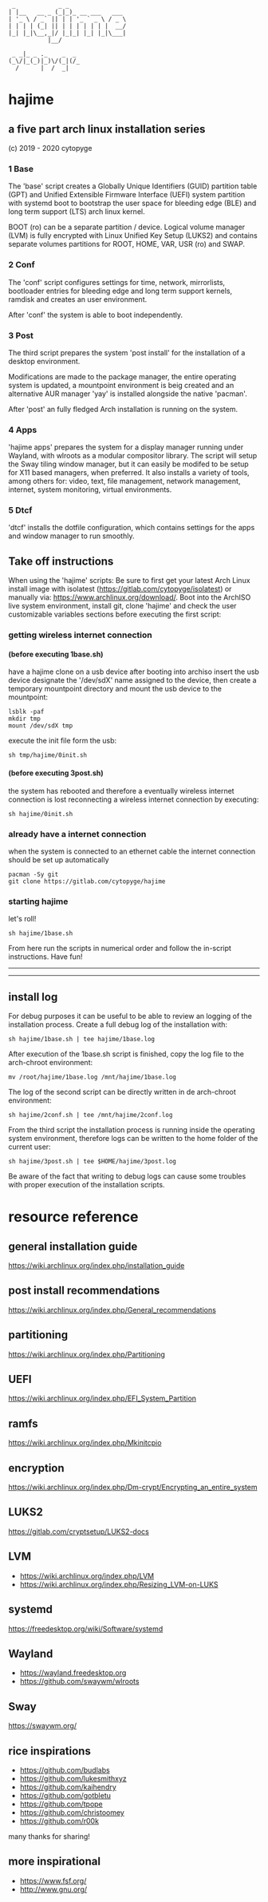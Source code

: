 ```
 _            _ _
| |__   __ _ (_|_)_ __ ___   ___
| '_ \ / _` || | | '_ ` _ \ / _ \
| | | | (_| || | | | | | | |  __/
|_| |_|\__,_|/ |_|_| |_| |_|\___|
           |__/

 _ _|_ _ ._    _  _
(_\/|_(_)|_)\/(_|(/_
  /      |  /  _|

```
# hajime
## a five part arch linux installation series
(c) 2019 - 2020 cytopyge

### 1  Base
The 'base' script creates a Globally Unique Identifiers (GUID) partition table (GPT) and Unified Extensible Firmware Interface (UEFI) system partition with systemd boot to bootstrap the user space for bleeding edge (BLE) and long term support (LTS) arch linux kernel.

BOOT (ro) can be a separate partition / device. Logical volume manager (LVM) is fully encrypted with Linux Unified Key Setup (LUKS2) and contains separate volumes partitions for ROOT, HOME, VAR, USR (ro) and SWAP.

### 2  Conf
The 'conf' script configures settings for time, network, mirrorlists, bootloader entries for bleeding edge and long term support kernels, ramdisk and creates an user environment.

After 'conf' the system is able to boot independently.

### 3  Post
The third script prepares the system 'post install' for the installation of a desktop environment.

Modifications are made to the package manager, the entire operating system is updated, a mountpoint environment is beig created and an alternative AUR manager 'yay' is installed alongside the native 'pacman'.

After 'post' an fully fledged Arch installation is running on the system.

### 4  Apps
'hajime apps' prepares the system for a display manager running under Wayland, with wlroots as a modular compositor library. The script will setup the Sway tiling window manager, but it can easily be modifed to be setup for X11 based managers, when preferred. It also installs a variety of tools, among others for: video, text, file management, network management, internet, system monitoring, virtual environments.

### 5  Dtcf
'dtcf' installs the dotfile configuration, which contains settings for the apps and window manager to run smoothly.


## Take off instructions
When using the 'hajime' scripts:
Be sure to first get your latest Arch Linux install image with isolatest (https://gitlab.com/cytopyge/isolatest) or manually via: https://www.archlinux.org/download/.
Boot into the ArchISO live system environment, install git, clone 'hajime' and check the user customizable variables sections before executing the first script:

### getting wireless internet connection
#### (before executing 1base.sh)
have a hajime clone on a usb device
after booting into archiso insert the usb device
designate the '/dev/sdX' name assigned to the device,
then create a temporary mountpoint directory and
mount the usb device to the mountpoint:

```
lsblk -paf
mkdir tmp
mount /dev/sdX tmp
```

execute the init file form the usb:

```
sh tmp/hajime/0init.sh
```

#### (before executing 3post.sh)
the system has rebooted and therefore a eventually wireless internet connection is lost
reconnecting a wireless internet connection by executing:

```
sh hajime/0init.sh
```

### already have a internet connection
when the system is connected to an ethernet cable
the internet connection should be set up automatically

```
pacman -Sy git
git clone https://gitlab.com/cytopyge/hajime
```

### starting hajime
let's roll!
```
sh hajime/1base.sh
```

From here run the scripts in numerical order and follow the in-script instructions. Have fun!

---
---

## install log
For debug purposes it can be useful to be able to review an logging of the installation process.
Create a full debug log of the installation with:

```
sh hajime/1base.sh | tee hajime/1base.log
```

After execution of the 1base.sh script is finished, copy the log file to the arch-chroot environment:

```
mv /root/hajime/1base.log /mnt/hajime/1base.log
```

The log of the second script can be directly written in de arch-chroot environment:

```
sh hajime/2conf.sh | tee /mnt/hajime/2conf.log
```

From the third script the installation process is running inside the operating system environment,
therefore logs can be written to the home folder of the current user:

```
sh hajime/3post.sh | tee $HOME/hajime/3post.log
```

Be aware of the fact that writing to debug logs can cause some troubles with proper execution of the installation scripts.

# resource reference

## general installation guide
https://wiki.archlinux.org/index.php/installation_guide

## post install recommendations
https://wiki.archlinux.org/index.php/General_recommendations

## partitioning
https://wiki.archlinux.org/index.php/Partitioning

## UEFI
https://wiki.archlinux.org/index.php/EFI_System_Partition

## ramfs
https://wiki.archlinux.org/index.php/Mkinitcpio

## encryption
https://wiki.archlinux.org/index.php/Dm-crypt/Encrypting_an_entire_system

## LUKS2
https://gitlab.com/cryptsetup/LUKS2-docs

## LVM
* https://wiki.archlinux.org/index.php/LVM
* https://wiki.archlinux.org/index.php/Resizing_LVM-on-LUKS

## systemd
https://freedesktop.org/wiki/Software/systemd

## Wayland
* https://wayland.freedesktop.org
* https://github.com/swaywm/wlroots

## Sway
https://swaywm.org/

## rice inspirations
* https://github.com/budlabs
* https://github.com/lukesmithxyz
* https://github.com/kaihendry
* https://github.com/gotbletu
* https://github.com/tpope
* https://github.com/christoomey
* https://github.com/r00k

many thanks for sharing!

## more inspirational
* https://www.fsf.org/
* http://www.gnu.org/
